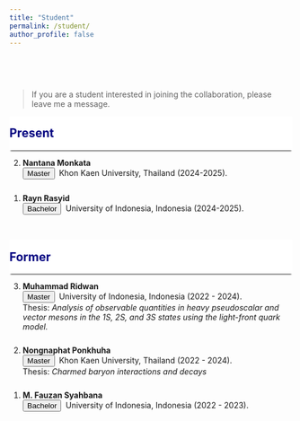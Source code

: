 ```yaml
---
title: "Student"
permalink: /student/
author_profile: false
---
```


<p style="margin-bottom:2.0cm;"></p>


<blockquote>
    If you are a student interested in joining the collaboration, please leave me a message. 
</blockquote>

<div style="display: flex; align-items: center; background-color: white; position: sticky; top: 0px; padding: 10px 0px; box-shadow: 0 4px 2px -2px gray; z-index: 1; height: 40px;"> 
  <h2 style="color:#000080; margin: 0;">Present</h2> 
</div>

<ol reversed>    

  <li style="margin-bottom: 25px;">
      <b>Nantana Monkata</b><br>
      <button class="btn--article">Master</button>&nbsp; Khon Kaen University, Thailand (2024-2025). <br>
  </li> 

  <li style="margin-bottom: 25px;">
      <b>Rayn Rasyid</b><br>
      <button class="btn--article-blue">Bachelor</button>&nbsp; University of Indonesia, Indonesia (2024-2025). <br>
  </li> 
</ol>

<p style="margin-bottom:1.2cm;"></p>

<div style="display: flex; align-items: center; background-color: white; position: sticky; top: 0px; padding: 10px 0px; box-shadow: 0 4px 2px -2px gray; z-index: 1; height: 40px;"> 
  <h2 style="color:#000080; margin: 0;">Former</h2> 
</div>

<ol reversed>    
  <li style="margin-bottom: 25px;">
      <b>Muhammad Ridwan</b><br>
      <button class="btn--article">Master</button>&nbsp; University of Indonesia, Indonesia (2022 - 2024). <br>
      Thesis: <em>Analysis of observable quantities in heavy pseudoscalar and vector mesons in the 1S, 2S, and 3S states using the light-front quark model.</em><br>
<!--       News: He was recognized as the best master's physics student at the University of Indonesia. -->
  </li> 
  
  <li style="margin-bottom: 25px;">
      <b>Nongnaphat Ponkhuha</b><br>
      <button class="btn--article">Master</button>&nbsp; Khon Kaen University, Thailand (2022 - 2024). <br>
      Thesis: <em>Charmed baryon interactions and decays</em><br>
  </li> 

  <li style="margin-bottom: 25px;">
      <b>M. Fauzan Syahbana</b><br>
      <button class="btn--article-blue">Bachelor</button>&nbsp; University of Indonesia, Indonesia (2022 - 2023). <br>
<!--       Thesis: <em>Distribution amplitude and decay constants of light mesons in the mixed states of 1S and 2S in the light-front quark model.</em><br> -->
<!--       News: After graduation, he is pursuing a master's degree at Osaka University. -->
  </li> 
</ol>
